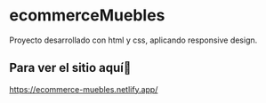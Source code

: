 # ecommerceMuebles

Proyecto desarrollado con html y css, aplicando responsive design.

## Para ver el sitio aquí🚀

https://ecommerce-muebles.netlify.app/
